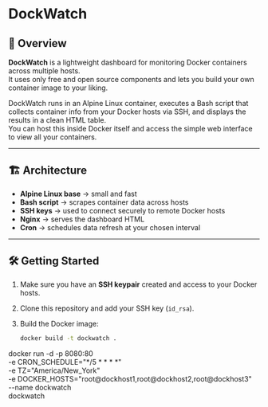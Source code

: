 # DockWatch

## 🚀 Overview
**DockWatch** is a lightweight dashboard for monitoring Docker containers across multiple hosts.  
It uses only free and open source components and lets you build your own container image to your liking.  

DockWatch runs in an Alpine Linux container, executes a Bash script that collects container info from your Docker hosts via SSH, and displays the results in a clean HTML table.  
You can host this inside Docker itself and access the simple web interface to view all your containers.

---

## 🏗️ Architecture
- **Alpine Linux base** → small and fast
- **Bash script** → scrapes container data across hosts
- **SSH keys** → used to connect securely to remote Docker hosts
- **Nginx** → serves the dashboard HTML
- **Cron** → schedules data refresh at your chosen interval

---

## 🛠️ Getting Started
1. Make sure you have an **SSH keypair** created and access to your Docker hosts.  
2. Clone this repository and add your SSH key (`id_rsa`).  
3. Build the Docker image:

   ```bash
   docker build -t dockwatch .


docker run -d -p 8080:80 \
  -e CRON_SCHEDULE="*/5 * * * *" \
  -e TZ="America/New_York" \
  -e DOCKER_HOSTS="root@dockhost1,root@dockhost2,root@dockhost3" \
  --name dockwatch \
  dockwatch


